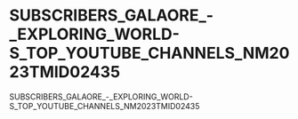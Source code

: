 # SUBSCRIBERS_GALAORE_-_EXPLORING_WORLD-S_TOP_YOUTUBE_CHANNELS_NM2023TMID02435
SUBSCRIBERS_GALAORE_-_EXPLORING_WORLD-S_TOP_YOUTUBE_CHANNELS_NM2023TMID02435
